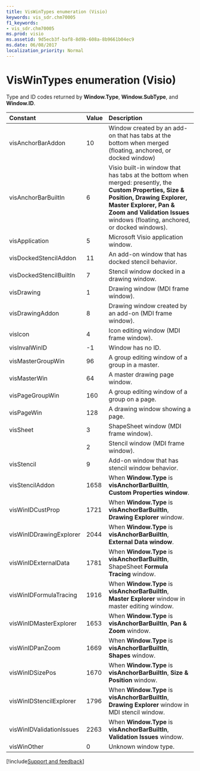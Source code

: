 ```yaml
---
title: VisWinTypes enumeration (Visio)
keywords: vis_sdr.chm70005
f1_keywords:
- vis_sdr.chm70005
ms.prod: visio
ms.assetid: 9d5ecb3f-baf8-8d9b-608a-8b9661b04ec9
ms.date: 06/08/2017
localization_priority: Normal
---
```



# VisWinTypes enumeration (Visio)

Type and ID codes returned by  **Window.Type**, **Window.SubType**, and **Window.ID**.



|Constant|Value|Description|
|:-----|:-----|:-----|
|visAnchorBarAddon|10|Window created by an add-on that has tabs at the bottom when merged (floating, anchored, or docked window)|
|visAnchorBarBuiltIn|6|Visio built-in window that has tabs at the bottom when merged: presently, the  **Custom Properties, Size & Position, Drawing Explorer, Master Explorer, Pan & Zoom and Validation Issues** windows (floating, anchored, or docked windows).|
|visApplication|5|Microsoft Visio application window.|
|visDockedStencilAddon|11|An add-on window that has docked stencil behavior.|
|visDockedStencilBuiltIn|7|Stencil window docked in a drawing window.|
|visDrawing|1|Drawing window (MDI frame window).|
|visDrawingAddon|8|Drawing window created by an add-on (MDI frame window).|
|visIcon|4|Icon editing window (MDI frame window).|
|visInvalWinID|-1|Window has no ID.|
|visMasterGroupWin|96|A group editing window of a group in a master.|
|visMasterWin|64|A master drawing page window.|
|visPageGroupWin|160|A group editing window of a group on a page.|
|visPageWin|128|A drawing window showing a page.|
|visSheet|3|ShapeSheet window (MDI frame window).|
||2|Stencil window (MDI frame window).|
|visStencil|9|Add-on window that has stencil window behavior.|
|visStencilAddon|1658|When  **Window.Type** is **visAnchorBarBuiltIn**, **Custom Properties window**.|
|visWinIDCustProp|1721|When  **Window.Type** is **visAnchorBarBuiltIn**, **Drawing Explorer** window.|
|visWinIDDrawingExplorer|2044|When  **Window.Type** is **visAnchorBarBuiltIn**, **External Data window**.|
|visWinIDExternalData|1781|When  **Window.Type** is **visAnchorBarBuiltIn**, ShapeSheet **Formula Tracing** window.|
|visWinIDFormulaTracing|1916|When  **Window.Type** is **visAnchorBarBuiltIn**, **Master Explorer** window in master editing window.|
|visWinIDMasterExplorer|1653|When  **Window.Type** is **visAnchorBarBuiltIn**, **Pan & Zoom** window.|
|visWinIDPanZoom|1669|When  **Window.Type** is **visAnchorBarBuiltIn**, **Shapes** window.|
|visWinIDSizePos|1670|When  **Window.Type** is **visAnchorBarBuiltIn**, **Size & Position** window.|
|visWinIDStencilExplorer|1796|When  **Window.Type** is **visAnchorBarBuiltIn**, **Drawing Explorer** window in MDI stencil window.|
|visWinIDValidationIssues|2263|When  **Window.Type** is **visAnchorBarBuiltIn**, **Validation Issues** window.|
|visWinOther|0|Unknown window type.|

[!include[Support and feedback](~/includes/feedback-boilerplate.md)]